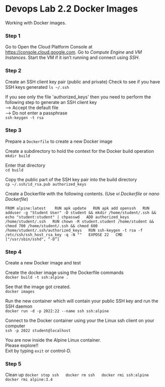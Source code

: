 # Devops Lab 2.2 Docker Images

Working with Docker images.

### Step 1

Go to Open the Cloud Platform Console at https://console.cloud.google.com.
Go to _Compute Engine_ and _VM Instances_. Start the VM if it isn’t running and connect using _SSH_.

### Step 2

Create an SSH client key pair (public and private)
Check to see if you have SSH keys generated
`ls ~/.ssh`

If you see only the file 'authorized_keys' then you need to perform the
following step to generate an SSH client key  
--> Accept the default file  
--> Do not enter a passphrase  
`ssh-keygen -t rsa`

### Step 3

Prepare a `Dockerfile` to create a new Docker image

Create a subdirectory to hold the context for the Docker build operation  
`mkdir build`

Enter that directory  
`cd build`

Copy the public part of the SSH key pair into the build directory  
`cp ~/.ssh/id_rsa.pub authorized_keys`  


Create a Dockerfile with the following contents. (Use _vi Dockerfile_ or _nano Dockerfile_)

`FROM alpine:latest   
RUN apk update  
RUN apk add openssh  
RUN adduser -g "Student User" -D student && mkdir /home/student/.ssh && echo "student:student" | chpasswd  
ADD authorized_keys /home/student/.ssh  
RUN chown -R student.student /home/student && chmod 700 /home/student/.ssh && chmod 600 /home/student/.ssh/authorized_keys  
RUN ssh-keygen -t rsa -f /etc/ssh/ssh_host_rsa_key -q -N ""  
EXPOSE 22  
CMD ["/usr/sbin/sshd", “-D”]`

### Step 4

Create a new Docker image and test

Create the docker image using the Dockerfile commands   
`docker build -t ssh:alpine .`

See that the image got created.  
`docker images`

Run the new container which will contain your public SSH key and run the SSH daemon  
`docker run -d -p 2022:22 --name ssh ssh:alpine`

Connect to the Docker container using your the Linux ssh client on your computer  
`ssh -p 2022 student@localhost`

You are now inside the Alpine Linux container.  
Please explore!!  
Exit by typing `exit` or control-D.

### Step 5

Clean up
`docker stop ssh  
docker rm ssh  
docker rmi ssh:alpine   
docker rmi alpine:3.4`
